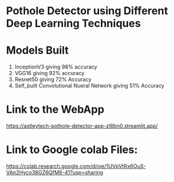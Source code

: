 # Pothole Detector using Different Deep Learning Techniques 

# Models Built 
1. InceptionV3 giving 98% accuracy
2. VGG16 giving 92% accuracy
3. Resnet50 giving 72% Accuracy 
4. Self_built Convolutional Nueral Network giving 51% Accuracy 

# Link to the WebApp
https://astleytech-pothole-detector-app-zl6bn0.streamlit.app/

# Link to Google colab Files: 
https://colab.research.google.com/drive/1UVpVtRx6OuS-VAn2Hyco38GZ6QfM6-41?usp=sharing
